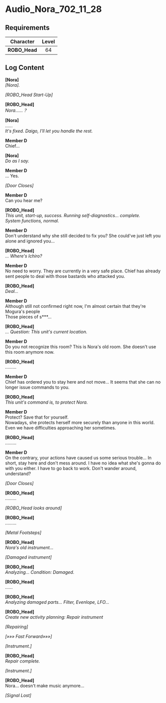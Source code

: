 # Audio_Nora_702_11_28
## Requirements
|  Character  |Level|
|-------------|:---:|
|**ROBO_Head**| 64  |

## Log Content
**[Nora]**<br>
*[Nora].*

*\[ROBO_Head Start-Up\]*

**[ROBO_Head]**<br>
*Nora……？*

**[Nora]**<br>
*......<br>
It's fixed. Daigo, I'll let you handle the rest.*

**Member D**<br>
Chief...

**[Nora]**<br>
*Do as I say.*

**Member D**<br>
... Yes.

*\[Door Closes\]*

**Member D**<br>
Can you hear me?

**[ROBO_Head]**<br>
*This unit, start\-up, success. Running self\-diagnostics... complete.<br>
System functions, normal.*

**Member D**<br>
Don't understand why she still decided to fix you? She could've just left you alone and ignored you...

**[ROBO_Head]**<br>
*... Where's Ichiro?*

**Member D**<br>
No need to worry. They are currently in a very safe place. Chief has already sent people to deal with those bastards who attacked you.

**[ROBO_Head]**<br>
*Deal...*

**Member D**<br>
Although still not confirmed right now, I'm almost certain that they're Mogura's people<br>
Those pieces of s\*\*\*...

**[ROBO_Head]**<br>
*... Question: This unit's current location.*

**Member D**<br>
Do you not recognize this room? This is Nora's old room. She doesn't use this room anymore now.

**[ROBO_Head]**<br>
*………*

**Member D**<br>
Chief has ordered you to stay here and not move... It seems that she can no longer issue commands to you.

**[ROBO_Head]**<br>
*This unit's command is, to protect Nora.*

**Member D**<br>
Protect? Save that for yourself.<br>
Nowadays, she protects herself more securely than anyone in this world. Even we have difficulties approaching her sometimes.

**[ROBO_Head]**<br>
*………*

**Member D**<br>
On the contrary, your actions have caused us some serious trouble... In short, stay here and don't mess around. I have no idea what she's gonna do with you either. I have to go back to work. Don't wander around, understand?

*\[Door Closes\]*

**[ROBO_Head]**<br>
*………*

*\[ROBO_Head looks around\]*

**[ROBO_Head]**<br>
*………*

*\[Metal Footsteps\]*

**[ROBO_Head]**<br>
*Nora's old instrument...*

*\[Damaged instrument\]*

**[ROBO_Head]**<br>
*Analyzing... Condition: Damaged.*

**[ROBO_Head]**<br>
*......*

**[ROBO_Head]**<br>
*Analyzing damaged parts... Filter, Evenlope, LFO...*

**[ROBO_Head]**<br>
*Create new activity planning: Repair instrument*

*\[Repairing\]*

*[»»» Fast Forward»»»]*

*\[Instrument.\]*

**[ROBO_Head]**<br>
*Repair complete.*

*\[Instrument.\]*

**[ROBO_Head]**<br>
Nora... doesn't make music anymore...

*[Signal Lost]*